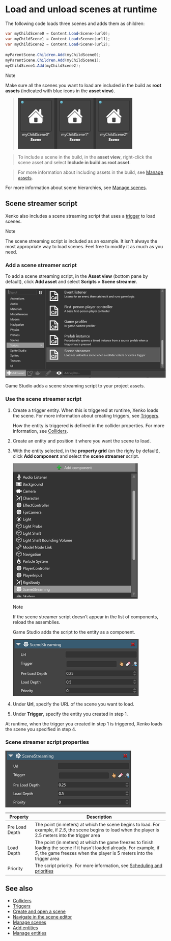 # Load and unload scenes at runtime

The following code loads three scenes and adds them as children:

```cs
var myChildScene0 = Content.Load<Scene>(url0);
var myChildScene1 = Content.Load<Scene>(url1);
var myChildScene2 = Content.Load<Scene>(url2);

myParentScene.Children.Add(myChildScene0);
myParentScene.Children.Add(myChildScene1);
myChildScene1.Add(myChildScene2);
```

>[!Note]
>Make sure all the scenes you want to load are included in the build as **root assets** (indicated with blue icons in the **asset view**).

>![Scenes included in root](media/scenes-included-in-root.png)

>To include a scene in the build, in the **asset view**, right-click the scene asset and select **Include in build as root asset**.

>For more information about including assets in the build, see [Manage assets](manage-assets.md).

For more information about scene hierarchies, see [Manage scenes](manage-scenes.md).

## Scene streamer script

Xenko also includes a scene streaming script that uses a [trigger](../physics/triggers.md) to load scenes. 

>[!Note]
>The scene streaming script is included as an example. It isn't always the most appropriate way to load scenes. Feel free to modify it as much as you need.

### Add a scene streamer script

To add a scene streaming script, in the **Asset view** (bottom pane by default), click **Add asset** and select **Scripts > Scene streamer**.

![Scene streamer script](media/scene-streaming-script.png)

Game Studio adds a scene streaming script to your project assets.

### Use the scene streamer script

1. Create a trigger entity. When this is triggered at runtime, Xenko loads the scene. For more information about creating triggers, see [Triggers](../physics/triggers.md).

    How the entity is triggered is defined in the collider properties. For more information, see [Colliders](../physics/colliders.md).

2. Create an entity and position it where you want the scene to load.

3. With the entity selected, in the **property grid** (on the righy by default), click **Add component** and select the **scene streamer** script.

    ![Add script](media/add-scene-streaming-script.png)

    >[!Note]
    >If the scene streamer script doesn't appear in the list of components, reload the assemblies.

    Game Studio adds the script to the entity as a component.

    ![Scene streamer properties](media/scene-streaming-script-properties.png)

4. Under **Url**, specify the URL of the scene you want to load.

5. Under **Trigger**, specify the entity you created in step 1.

At runtime, when the trigger you created in step 1 is triggered, Xenko loads the scene you specified in step 4.

### Scene streamer script properties

![Scene streamer properties](media/scene-streaming-script-properties.png)

| Property       | Description                                                                                                                                                                                            |
|----------------|--------------------------------------------------------------------------------------------------------------------------------------------------------------------------------------------------------|
| Pre Load Depth | The point (in meters) at which the scene begins to load. For example, if *2.5*, the scene begins to load when the player is 2.5 meters into the trigger area                                          |
| Load Depth     | The point (in meters) at which the game freezes to finish loading the scene if it hasn't loaded already. For example, if *5*, the game freezes when the player is 5 meters into the trigger area |
| Priority       | The script priority. For more information, see [Scheduling and priorities](../scripts/scheduling-and-priorities.md)                                                                                                              |
## See also

* [Colliders](../physics/colliders.md)
* [Triggers](../physics/triggers.md)
* [Create and open a scene](create-a-scene.md)
* [Navigate in the scene editor](navigate-in-the-scene-ui-editor.md)
* [Manage scenes](manage-scenes.md)
* [Add entities](add-entities.md)
* [Manage entities](manage-entities.md)